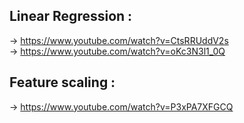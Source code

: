 ## Linear Regression :
-> https://www.youtube.com/watch?v=CtsRRUddV2s <br>
-> https://www.youtube.com/watch?v=oKc3N3l1_0Q

## Feature scaling :
-> https://www.youtube.com/watch?v=P3xPA7XFGCQ
